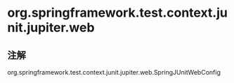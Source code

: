 # org.springframework.test.context.junit.jupiter.web

## 注解

org.springframework.test.context.junit.jupiter.web.SpringJUnitWebConfig




